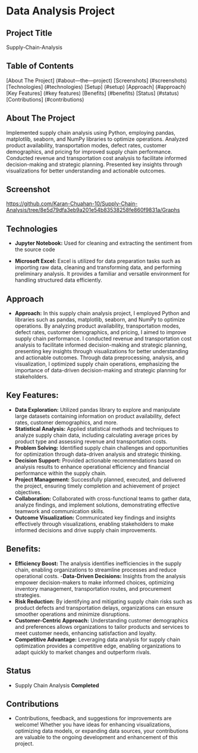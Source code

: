 # Data Analysis Project 
## Project Title
Supply-Chain-Analysis

## Table of Contents
[About The Project] (#about—the—project)
[Screenshots] (#screenshots)
[Technologies] (#technologies)
[Setup] (#setup)
[Approach] (#approach)
[Key Features] (#key features)
[Benefits] (#benefits)
[Status] (#status)
[Contributions] (#contributions)

## About The Project
Implemented supply chain analysis using Python, employing pandas, matplotlib, seaborn, and NumPy libraries to optimize operations. Analyzed product availability, transportation modes, defect rates, customer demographics, and pricing for improved supply chain performance. Conducted revenue and transportation cost analysis to facilitate informed decision-making and strategic planning. Presented key insights through visualizations for better understanding and actionable outcomes.

## Screenshot
https://github.com/Karan-Chuahan-10/Supply-Chain-Analysis/tree/8e5d79dfa3eb9a201e54b83538258fe860f9831a/Graphs
## Technologies
- **Jupyter Notebook:**  Used for cleaning and extracting the sentiment from the source code  

- **Microsoft Excel:** Excel is utilized for data preparation tasks such as importing raw data, cleaning and transforming data, and performing preliminary analysis. It provides a familiar and versatile environment for handling structured data efficiently.

## Approach
- **Approach:**
In this supply chain analysis project, I employed Python and libraries such as pandas, matplotlib, seaborn, and NumPy to optimize operations. By analyzing product availability, transportation modes, defect rates, customer demographics, and pricing, I aimed to improve supply chain performance. I conducted revenue and transportation cost analysis to facilitate informed decision-making and strategic planning, presenting key insights through visualizations for better understanding and actionable outcomes. Through data preprocessing, analysis, and visualization, I optimized supply chain operations, emphasizing the importance of data-driven decision-making and strategic planning for stakeholders.

## Key Features:

- **Data Exploration:** Utilized pandas library to explore and manipulate large datasets containing information on product availability, defect rates, customer demographics, and more.
- **Statistical Analysis:** Applied statistical methods and techniques to analyze supply chain data, including calculating average prices by product type and assessing revenue and transportation costs.
- **Problem Solving:** Identified supply chain challenges and opportunities for optimization through data-driven analysis and strategic thinking.
- **Decision Support:** Provided actionable recommendations based on analysis results to enhance operational efficiency and financial performance within the supply chain.
- **Project Management:** Successfully planned, executed, and delivered the project, ensuring timely completion and achievement of project objectives.
- **Collaboration:** Collaborated with cross-functional teams to gather data, analyze findings, and implement solutions, demonstrating effective teamwork and communication skills.
- **Outcome Visualization:** Communicated key findings and insights effectively through visualizations, enabling stakeholders to make informed decisions and drive supply chain improvements.

## Benefits:
- **Efficiency Boost:** The analysis identifies inefficiencies in the supply chain, enabling organizations to streamline processes and reduce operational costs.
-**Data-Driven Decisions:** Insights from the analysis empower decision-makers to make informed choices, optimizing inventory management, transportation routes, and procurement strategies.
- **Risk Reduction:** By identifying and mitigating supply chain risks such as product defects and transportation delays, organizations can ensure smoother operations and minimize disruptions.
- **Customer-Centric Approach:** Understanding customer demographics and preferences allows organizations to tailor products and services to meet customer needs, enhancing satisfaction and loyalty.
- **Competitive Advantage:** Leveraging data analysis for supply chain optimization provides a competitive edge, enabling organizations to adapt quickly to market changes and outperform rivals.

## Status
- Supply Chain Analysis **Completed**
 
## Contributions
- Contributions, feedback, and suggestions for improvements are welcome! Whether you have ideas for enhancing visualizations, optimizing data models, or expanding data sources, your contributions are valuable to the ongoing development and enhancement of this project.






